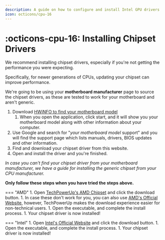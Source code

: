 ```yaml
---
description: A guide on how to configure and install Intel GPU drivers in AtlasOS
icon: octicons/cpu-16
---
```


# :octicons-cpu-16: Installing Chipset Drivers

We recommend installing chipset drivers, especially if you're not getting the performance you were expecting.

Specifically, for newer generations of CPUs, updating your chipset can improve performance.

We're going to be using your **motherboard manufacturer** page to source the chipset drivers, as these are tested to work for your motherboard and aren't generic.

1. Download [HWiNFO to find your motherboard model](https://www.hwinfo.com/)
    1. When you open the application, click start, and it will show you your motherboard model along with other information about your computer.
1. Use Google and search for "*your motherboard model* support" and you will find the support page which lists manuals, drivers, BIOS updates and other information.
1. Find and download your chipset driver from this website.
1. Open and install the driver and you're finished.

*In case you can't find your chipset driver from your motherboard manufacturer, we have a guide for installing the generic chipset from your CPU manufacturer.*

**Only follow these steps when you have tried the steps above.**

=== "AMD"
    1. Open [TechPowerUp's AMD Chipset](https://www.techpowerup.com/download/amd-ryzen-chipset-drivers/) and click the download button.
        1. In case these don't work for you, you can also use [AMD's Official Website](https://www.amd.com/en/support), however, TechPowerUp makes the download experience easier for non-technical users.
    1. Open the executable, and complete the install process.
    1. Your chipset driver is now installed!

=== "Intel"
    1. Open [Intel's Official Website](https://www.intel.com/content/www/us/en/download/19347/chipset-inf-utility.html) and click the download button.
    1. Open the executable, and complete the install process.
    1. Your chipset driver is now installed!

